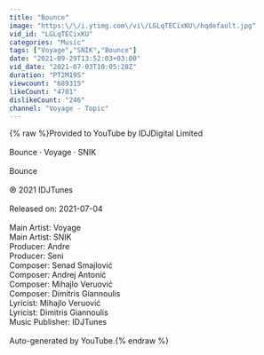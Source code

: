 ```yaml
---
title: "Bounce"
image: "https:\/\/i.ytimg.com\/vi\/LGLqTECixKU\/hqdefault.jpg"
vid_id: "LGLqTECixKU"
categories: "Music"
tags: ["Voyage","SNIK","Bounce"]
date: "2021-09-29T13:52:03+03:00"
vid_date: "2021-07-03T10:05:28Z"
duration: "PT2M19S"
viewcount: "689315"
likeCount: "4701"
dislikeCount: "246"
channel: "Voyage - Topic"
---
```

{% raw %}Provided to YouTube by IDJDigital Limited<br /><br />Bounce · Voyage · SNIK<br /><br />Bounce<br /><br />℗ 2021 IDJTunes<br /><br />Released on: 2021-07-04<br /><br />Main  Artist: Voyage<br />Main  Artist: SNIK<br />Producer: Andre<br />Producer: Seni<br />Composer: Senad Smajlović<br />Composer: Andrej Antonić<br />Composer: Mihajlo Veruović<br />Composer: Dimitris Giannoulis<br />Lyricist: Mihajlo Veruović<br />Lyricist: Dimitris Giannoulis<br />Music  Publisher: IDJTunes<br /><br />Auto-generated by YouTube.{% endraw %}
